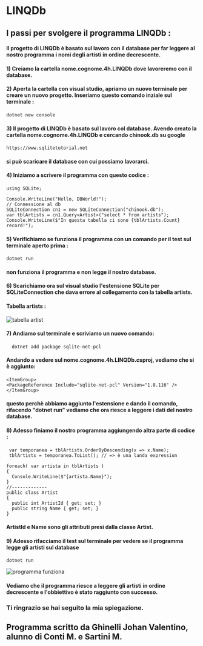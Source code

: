 # LINQDb
## I passi per svolgere il programma LINQDb :
#### Il progetto di LINQDb è basato sul lavoro con il database per far leggere al nostro programma i nomi degli artisti in ordine decrescente.

#### 1) Creiamo la cartella nome.cognome.4h.LINQDb dove lavoreremo con il database.
#### 2) Aperta la cartella con visual studio, apriamo un nuovo terminale per creare un nuovo progetto. Inseriamo questo comando inziale sul terminale :
####
    dotnet new console

#### 3) Il progetto di LINQDb è basato sul lavoro col database. Avendo creato la cartella nome.cognome.4h.LINQDb e cercando chinook.db su google 
####
    https://www.sqlitetutorial.net

#### si può scaricare il database con cui possiamo lavorarci.
#### 4) Iniziamo a scrivere il programma con questo codice :
####
    using SQLite;

    Console.WriteLine("Hello, DBWorld!");
    // Connessione al db
    SQLiteConnection cn1 = new SQLiteConnection("chinook.db");
    var tblArtists = cn1.Query<Artist>("select * from artists");
    Console.WriteLine($"In questa tabella ci sono {tblArtists.Count} record!");

#### 5) Verifichiamo se funziona il programma con un comando per il test sul terminale aperto prima :
####
    dotnet run

#### non funziona il programma e non legge il nostro database.
#### 6) Scarichiamo ora sul visual studio l'estensione SQLite per SQLiteConnection che dava errore al collegamento con la tabella artists.
#### Tabella artists :
![tabella artist](https://user-images.githubusercontent.com/116793076/236861408-d828a0fd-b18c-496c-911d-71087014319e.png)

#### 7) Andiamo sul terminale e scriviamo un nuovo comando:
####
      dotnet add package sqlite-net-pcl
      
#### Andando a vedere sul nome.cognome.4h.LINQDb.csproj, vediamo che si è aggiunto:
####
    <ItemGroup>
    <PackageReference Include="sqlite-net-pcl" Version="1.8.116" />
    </ItemGroup>
#### questo perchè abbiamo aggiunto l'estensione e dando il comando, rifacendo "dotnet run" vediamo che ora riesce a leggere i dati del nostro database.
#### 8) Adesso finiamo il nostro programma aggiungendo altra parte di codice :
#### 
     var temporanea = tblArtists.OrderByDescending(x => x.Name);
     tblArtists = temporanea.ToList(); // => è una landa expression

    foreach( var artista in tblArtists )
    {
      Console.WriteLine($"{artista.Name}");
    }
    //-------------
    public class Artist                 
    {
      public int ArtistId { get; set; } 
      public string Name { get; set; }
    }
#### ArtistId e Name sono gli attributi presi dalla classe Artist.
#### 9) Adesso rifacciamo il test sul terminale per vedere se il programma legge gli artisti sul database
#### 
    dotnet run
    
![programma funziona](https://user-images.githubusercontent.com/116793076/236860188-2446cc65-81f2-4941-83d2-f87d0e38a361.png)

#### Vediamo che il programma riesce a leggere gli artisti in ordine decrescente e l'obbiettivo è stato raggiunto con successo.
### Ti ringrazio se hai seguito la mia spiegazione.
## Programma scritto da Ghinelli Johan Valentino, alunno di Conti M. e Sartini M.
